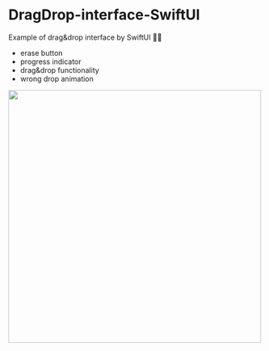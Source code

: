 # DragDrop-interface-SwiftUI

Example of drag&drop interface by SwiftUI 🧞‍♂️ 
- erase button
- progress indicator
- drag&drop functionality 
- wrong drop animation


<img src="https://github.com/NBibikov/DragDrop-interface-SwiftUI/blob/main/example.gif" height="500"/>
